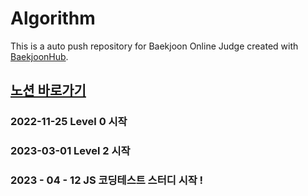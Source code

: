 # Algorithm
This is a auto push repository for Baekjoon Online Judge created with [BaekjoonHub](https://github.com/BaekjoonHub/BaekjoonHub).

## [노션 바로가기](https://www.notion.so/JavaScript-1da1ea3dd46f4c93b5c480c34e6d6699)
 
### 2022-11-25 Level 0 시작

### 2023-03-01 Level 2 시작 
 



### 2023 - 04 - 12 JS 코딩테스트 스터디 시작 !


